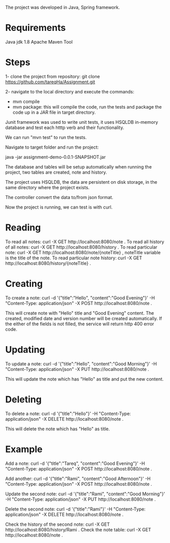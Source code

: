 The project was developed in Java, Spring framework.

# Requirements

Java jdk 1.8
Apache Maven Tool

# Steps

1- clone the project from repository: git clone https://github.com/tareqHa/Assignment.git

2- navigate to the local directory and execute the commands:
  * mvn compile
  * mvn package: this will compile the code, run the tests and package the code up in a JAR file in target directory.

Junit framework was used to write unit tests, it uses HSQLDB in-memory database and test each htttp verb and their functionality.

We can run "mvn test" to run the tests.

Navigate to target folder and run the project: 

java -jar assignment-demo-0.0.1-SNAPSHOT.jar

The database and tables will be setup automatically when running the project, two tables are created, note and history.

The project uses HSQLDB, the data are persistent on disk storage, in the same directory where the project exists.

The controller convert the data to/from json format.

Now the project is running, we can test is with curl.


# Reading

To read all notes: curl -X GET http://localhost:8080/note .
To read all history of all notes: curl -X GET http://localhost:8080/history .
To read particular note: curl -X GET http://localhost:8080/note/{noteTitle} , noteTitle variable is the title of the note.
To read particular note history: curl -X GET http://localhost:8080/history/{noteTitle} .

# Creating

To create a note: curl -d '{"title":"Hello", "content":"Good Evening"}' -H "Content-Type: application/json" -X POST http://localhost:8080/note .

This will create note with "Hello" title and "Good Evening" content.
The created, modified date and version number will be created automatically.
If the either of the fields is not filled, the service will return http 400 error code.

# Updating

To update a note: curl -d '{"title":"Hello", "content":"Good Morning"}' -H "Content-Type: application/json" -X PUT http://localhost:8080/note .

This will update the note which has "Hello" as title and put the new content.

# Deleting

To delete a note: curl -d '{"title":"Hello"}' -H "Content-Type: application/json" -X DELETE http://localhost:8080/note .

This will delete the note which has "Hello" as title.


# Example

Add a note: curl -d '{"title":"Tareq", "content":"Good Evening"}' -H "Content-Type: application/json" -X POST http://localhost:8080/note .

Add another: curl -d '{"title":"Rami", "content":"Good Afternoon"}' -H "Content-Type: application/json" -X POST http://localhost:8080/note .

Update the second note: curl -d '{"title":"Rami", "content":"Good Morning"}' -H "Content-Type: application/json" -X PUT http://localhost:8080/note .

Delete the second note: curl -d '{"title":"Rami"}' -H "Content-Type: application/json" -X DELETE http://localhost:8080/note .

Check the history of the second note: curl -X GET http://localhost:8080/history/Rami .
Check the note table: curl -X GET http://localhost:8080/note .



